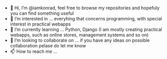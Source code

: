 - 👋 Hi, I’m @iamkonrad, feel free to browse my repositories and hopefuly you can find something useful
- 👀 I’m interested in ... everyhing that concerns programming, with special interest in practical webapps
- 🌱 I’m currently learning ... Python, Django (I am mostly creating practical webapps, such as online stores, management systems and so on)
- 💞️ I’m looking to collaborate on ... if you have any ideas on possible collaboration pelase do let me know
- 📫 How to reach me ... 

<!---
iamkonrad/iamkonrad is a ✨ special ✨ repository because its `README.md` (this file) appears on your GitHub profile.
You can click the Preview link to take a look at your changes.
--->
